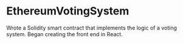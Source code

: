# EthereumVotingSystem

Wrote a Solidity smart contract that implements the logic of a voting system. Began creating the front end in React.
